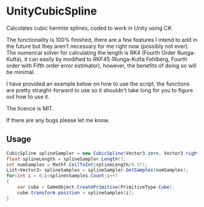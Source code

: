 UnityCubicSpline
================

Calculates cubic hermite splines, coded to work in Unity using C#.

The functionality is 100% finished, there are a few features I intend to add in the future but they aren't necessary for me right now (possibly not ever). The numerical solver for calculating the length is RK4 (Fourth Order Runga-Kutta), it can easily by modified to RKF45 (Runga-Kutta Fehlberg, Fourth order with Fifth order error estimator), however, the benefits of doing so will be minimal.

I have provided an example below on how to use the script, the functions are pretty straight-forward to use so it shouldn't take long for you to figure out how to use it.

The licence is MIT.

If there are any bugs please let me know.

Usage
-----
```C#
CubicSpline splineSampler = new CubicSpline(Vector3.zero, Vector3.right, Vector3.forward,-Vector3.right);
float splineLength = splineSampler.Length();
int numSamples = Mathf.CeilToInt(splineLength/0.5f);
List<Vector3> splineSamples = splineSampler.GetSamples(numSamples);
for(int i = 0;i<splinesSamples.Count;i++)
{
	var cube = GameObject.CreatePrimitive(PrimitiveType.Cube);
	cube.transform.position = splineSamples[i];
}
```
